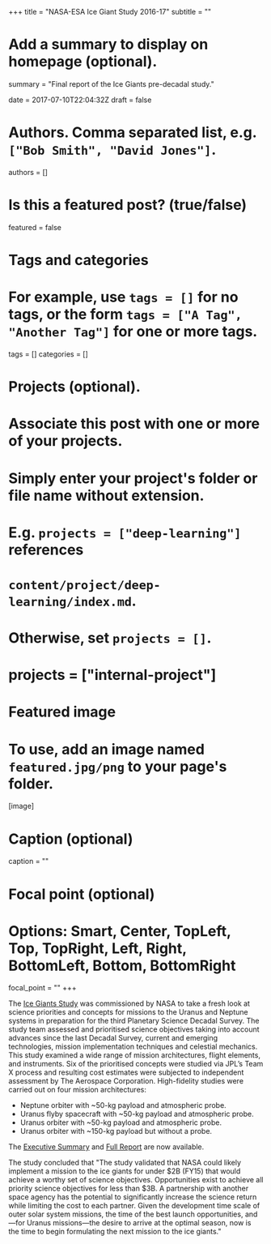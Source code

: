 +++
title = "NASA-ESA Ice Giant Study 2016-17"
subtitle = ""

# Add a summary to display on homepage (optional).
summary = "Final report of the Ice Giants pre-decadal study."

date = 2017-07-10T22:04:32Z
draft = false

# Authors. Comma separated list, e.g. `["Bob Smith", "David Jones"]`.
authors = []

# Is this a featured post? (true/false)
featured = false

# Tags and categories
# For example, use `tags = []` for no tags, or the form `tags = ["A Tag", "Another Tag"]` for one or more tags.
tags = []
categories = []

# Projects (optional).
#   Associate this post with one or more of your projects.
#   Simply enter your project's folder or file name without extension.
#   E.g. `projects = ["deep-learning"]` references
#   `content/project/deep-learning/index.md`.
#   Otherwise, set `projects = []`.
# projects = ["internal-project"]

# Featured image
# To use, add an image named `featured.jpg/png` to your page's folder.
[image]
  # Caption (optional)
  caption = ""

  # Focal point (optional)
  # Options: Smart, Center, TopLeft, Top, TopRight, Left, Right, BottomLeft, Bottom, BottomRight
  focal_point = ""
+++

The [Ice Giants Study](https://www.lpi.usra.edu/icegiants/) was commissioned by NASA to take a fresh look at science priorities and concepts for missions to the Uranus and Neptune systems in preparation for the third Planetary Science Decadal Survey.  The study team assessed and prioritised science objectives taking into account advances since the last Decadal Survey, current and emerging technologies, mission implementation techniques and celestial mechanics. This study examined a wide range of mission architectures, flight elements, and instruments. Six of the prioritised concepts were studied via JPL’s Team X process and resulting cost estimates were subjected to independent assessment by The Aerospace Corporation.  High-fidelity studies were carried out on four mission architectures:

* Neptune orbiter with ~50-kg payload and atmospheric probe.
* Uranus flyby spacecraft with ~50-kg payload and atmospheric probe.
* Uranus orbiter with ~50-kg payload and atmospheric probe.
* Uranus orbiter with ~150-kg payload but without a probe.

The [Executive Summary](https://www.lpi.usra.edu/icegiants/mission_study/Exec-Summary.pdf) and [Full Report](https://www.lpi.usra.edu/icegiants/mission_study/Full-Report.pdf) are now available.

The study concluded that "The study validated that NASA could likely implement a mission to the ice giants for under $2B (FY15) that would achieve a worthy set of science objectives. Opportunities exist to achieve all priority science objectives for less than $3B. A partnership with another space agency has the potential to significantly increase the science return while limiting the cost to each partner. Given the development time scale of outer solar system missions, the time of the best launch opportunities, and—for Uranus missions—the desire to arrive at the optimal season, now is the time to begin formulating the next mission to the ice giants."
